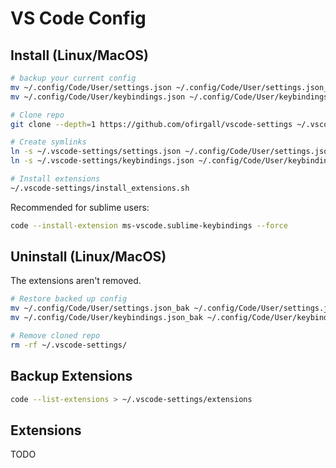 # VS Code Config

## Install (Linux/MacOS)
```bash
# backup your current config
mv ~/.config/Code/User/settings.json ~/.config/Code/User/settings.json_bak
mv ~/.config/Code/User/keybindings.json ~/.config/Code/User/keybindings.json_bak

# Clone repo
git clone --depth=1 https://github.com/ofirgall/vscode-settings ~/.vscode-settings/

# Create symlinks
ln -s ~/.vscode-settings/settings.json ~/.config/Code/User/settings.json
ln -s ~/.vscode-settings/keybindings.json ~/.config/Code/User/keybindings.json

# Install extensions
~/.vscode-settings/install_extensions.sh
```

Recommended for sublime users:
```bash
code --install-extension ms-vscode.sublime-keybindings --force
```

## Uninstall (Linux/MacOS)
The extensions aren't removed.

```bash
# Restore backed up config
mv ~/.config/Code/User/settings.json_bak ~/.config/Code/User/settings.json
mv ~/.config/Code/User/keybindings.json_bak ~/.config/Code/User/keybindings.json

# Remove cloned repo
rm -rf ~/.vscode-settings/
```

## Backup Extensions
```bash
code --list-extensions > ~/.vscode-settings/extensions
```

## Extensions
TODO
